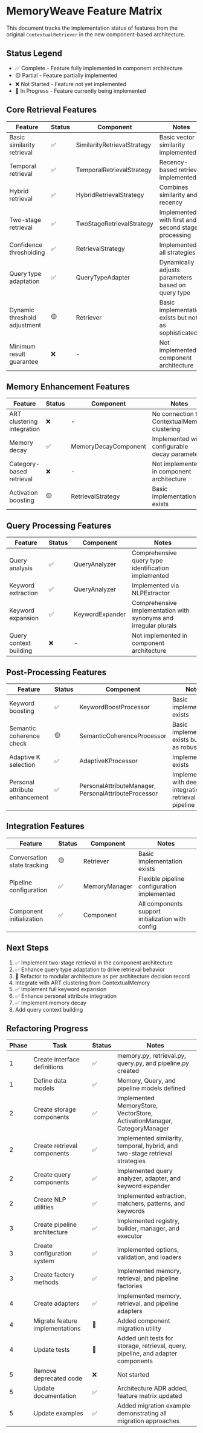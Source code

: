 # MemoryWeave Feature Matrix

This document tracks the implementation status of features from the original `ContextualRetriever` in the new component-based architecture.

## Status Legend
- ✅ Complete - Feature fully implemented in component architecture
- 🟡 Partial - Feature partially implemented
- ❌ Not Started - Feature not yet implemented
- 🔄 In Progress - Feature currently being implemented

## Core Retrieval Features

| Feature | Status | Component | Notes |
|---------|--------|-----------|-------|
| Basic similarity retrieval | ✅ | SimilarityRetrievalStrategy | Basic vector similarity implemented |
| Temporal retrieval | ✅ | TemporalRetrievalStrategy | Recency-based retrieval implemented |
| Hybrid retrieval | ✅ | HybridRetrievalStrategy | Combines similarity and recency |
| Two-stage retrieval | ✅ | TwoStageRetrievalStrategy | Implemented with first and second stage processing |
| Confidence thresholding | ✅ | RetrievalStrategy | Implemented in all strategies |
| Query type adaptation | ✅ | QueryTypeAdapter | Dynamically adjusts parameters based on query type |
| Dynamic threshold adjustment | 🟡 | Retriever | Basic implementation exists but not as sophisticated |
| Minimum result guarantee | ❌ | - | Not implemented in component architecture |

## Memory Enhancement Features

| Feature | Status | Component | Notes |
|---------|--------|-----------|-------|
| ART clustering integration | ❌ | - | No connection to ContextualMemory clustering |
| Memory decay | ✅ | MemoryDecayComponent | Implemented with configurable decay parameters |
| Category-based retrieval | ❌ | - | Not implemented in component architecture |
| Activation boosting | 🟡 | RetrievalStrategy | Basic implementation exists |

## Query Processing Features

| Feature | Status | Component | Notes |
|---------|--------|-----------|-------|
| Query analysis | ✅ | QueryAnalyzer | Comprehensive query type identification implemented |
| Keyword extraction | ✅ | QueryAnalyzer | Implemented via NLPExtractor |
| Keyword expansion | ✅ | KeywordExpander | Comprehensive implementation with synonyms and irregular plurals |
| Query context building | ❌ | - | Not implemented in component architecture |

## Post-Processing Features

| Feature | Status | Component | Notes |
|---------|--------|-----------|-------|
| Keyword boosting | ✅ | KeywordBoostProcessor | Basic implementation exists |
| Semantic coherence check | 🟡 | SemanticCoherenceProcessor | Basic implementation exists but not as robust |
| Adaptive K selection | ✅ | AdaptiveKProcessor | Implementation exists |
| Personal attribute enhancement | ✅ | PersonalAttributeManager, PersonalAttributeProcessor | Implemented with deep integration in retrieval pipeline |

## Integration Features

| Feature | Status | Component | Notes |
|---------|--------|-----------|-------|
| Conversation state tracking | 🟡 | Retriever | Basic implementation exists |
| Pipeline configuration | ✅ | MemoryManager | Flexible pipeline configuration implemented |
| Component initialization | ✅ | Component | All components support initialization with config |

## Next Steps

1. ✅ Implement two-stage retrieval in the component architecture
2. ✅ Enhance query type adaptation to drive retrieval behavior
3. 🔄 Refactor to modular architecture as per architecture decision record
4. Integrate with ART clustering from ContextualMemory
5. ✅ Implement full keyword expansion
6. ✅ Enhance personal attribute integration
7. ✅ Implement memory decay
8. Add query context building

## Refactoring Progress

| Phase | Task | Status | Notes |
|-------|------|--------|-------|
| 1 | Create interface definitions | ✅ | memory.py, retrieval.py, query.py, and pipeline.py created |
| 1 | Define data models | ✅ | Memory, Query, and pipeline models defined |
| 2 | Create storage components | ✅ | Implemented MemoryStore, VectorStore, ActivationManager, CategoryManager |
| 2 | Create retrieval components | ✅ | Implemented similarity, temporal, hybrid, and two-stage retrieval strategies |
| 2 | Create query components | ✅ | Implemented query analyzer, adapter, and keyword expander |
| 2 | Create NLP utilities | ✅ | Implemented extraction, matchers, patterns, and keywords |
| 3 | Create pipeline architecture | ✅ | Implemented registry, builder, manager, and executor |
| 3 | Create configuration system | ✅ | Implemented options, validation, and loaders |
| 3 | Create factory methods | ✅ | Implemented memory, retrieval, and pipeline factories |
| 4 | Create adapters | ✅ | Implemented memory, retrieval, and pipeline adapters |
| 4 | Migrate feature implementations | 🔄 | Added component migration utility |
| 4 | Update tests | 🔄 | Added unit tests for storage, retrieval, query, pipeline, and adapter components |
| 5 | Remove deprecated code | ❌ | Not started |
| 5 | Update documentation | ✅ | Architecture ADR added, feature matrix updated |
| 5 | Update examples | ✅ | Added migration example demonstrating all migration approaches |
